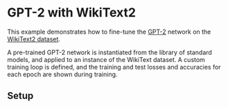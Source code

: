 # GPT-2 with WikiText2

This example demonstrates how to fine-tune the [GPT-2](https://github.com/openai/gpt-2) network on the [WikiText2 dataset](https://blog.einstein.ai/the-wikitext-long-term-dependency-language-modeling-dataset/).

A pre-trained GPT-2 network is instantiated from the library of standard models, and applied to an instance of the WikiText dataset. A custom training loop is defined, and the training and test losses and accuracies for each epoch are shown during training.

## Setup
